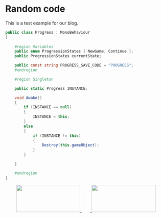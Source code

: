 # Random code
This is a test example for our blog.

```cs
public class Progress : MonoBehaviour
{
    
    #region Variables
    public enum ProgressionStates { NewGame, Continue };
    public ProgressionStates currentState;

    public const string PROGRESS_SAVE_CODE = "PROGRESS";
    #endregion

    #region Singleton

    public static Progress INSTANCE;

    void Awake()
    {
        if (INSTANCE == null)
        {
            INSTANCE = this;
        }
        else
        {
            if (INSTANCE != this)
            {
                Destroy(this.gameObject);
            }
        }

    }

    #endregion
}
```
<p align="center"> 
  <a href="https://discord.gg/tRP76Br">
    <img width="200" height="85" src="https://i.imgur.com/5IA5LTS.png">
  </a>
  &nbsp;&nbsp;&nbsp;&nbsp;&nbsp;&nbsp;&nbsp;<a href="https://www.patreon.com/">
    <img width="200" height="85" src="https://i.imgur.com/IVthDSJ.png">
  </a>
</p>
